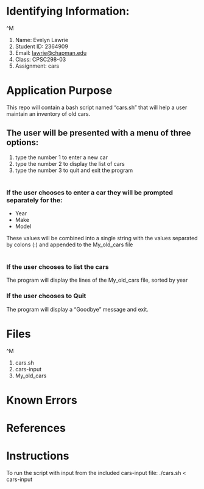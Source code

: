 # Identifying Information:
^M
1. Name: Evelyn Lawrie
2. Student ID: 2364909
3. Email: lawrie@chapman.edu
4. Class: CPSC298-03
5. Assignment: cars

# Application Purpose

This repo will contain a bash script named “cars.sh” that will help a user maintain an inventory of old cars.  
   
## The user will be presented with a menu of three options:

1. type the number 1 to enter a new car
2. type the number 2 to display the list of cars
3. type the number 3 to quit and exit the program   
 
### If the user chooses to enter a car they will be prompted separately for the: 

- Year  
- Make 
- Model  

These values will be combined into a single string with the values separated by colons (:) and appended to the My_old_cars file  
 
### If the user chooses to list the cars   
The program will display the lines of the My_old_cars file, sorted by year

### If the user chooses to Quit  
The program will display a “Goodbye” message and exit.

# Files
^M
1. cars.sh
2. cars-input
3. My_old_cars

# Known Errors

# References

# Instructions
To run the script with input from the included cars-input file: ./cars.sh < cars-input
